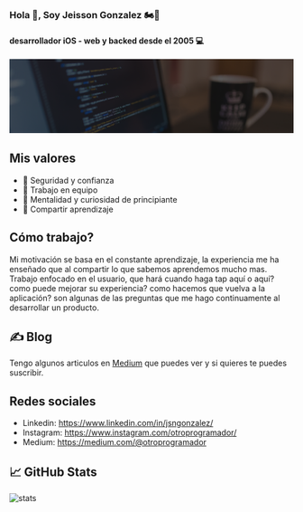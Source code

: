 ### Hola 👋, Soy Jeisson Gonzalez 🏍💨
#### desarrollador iOS - web y backed desde el 2005 💻
![](https://github.com/jsngonzalez/jsngonzalez/blob/master/img/jeisson-gonzalez-developer-banner.png?raw=true)
## Mis valores
- 💪 Seguridad y confianza
- 🌟 Trabajo en equipo
- 🍏 Mentalidad y curiosidad de principiante
- 🙌 Compartir aprendizaje

## Cómo trabajo?
Mi motivación se basa en el constante aprendizaje, la experiencia me ha enseñado que al compartir lo que sabemos aprendemos mucho mas. Trabajo enfocado en el usuario, que hará cuando haga tap aquí o aquí? como puede mejorar su experiencia? como hacemos que vuelva a la aplicación? son algunas de las preguntas que me hago continuamente al desarrollar un producto.

## &#x270d; Blog
Tengo algunos articulos en [Medium](https://medium.com/@otroprogramador) que puedes ver y si quieres te puedes suscribir.

## Redes sociales
- Linkedin: https://www.linkedin.com/in/jsngonzalez/
- Instagram: https://www.instagram.com/otroprogramador/
- Medium: https://medium.com/@otroprogramador

## &#x1f4c8; GitHub Stats
![stats](https://github-readme-stats.vercel.app/api?username=jsngonzalez&show_icons=true&hide=contribs,prs&theme=chartreuse-dark)
